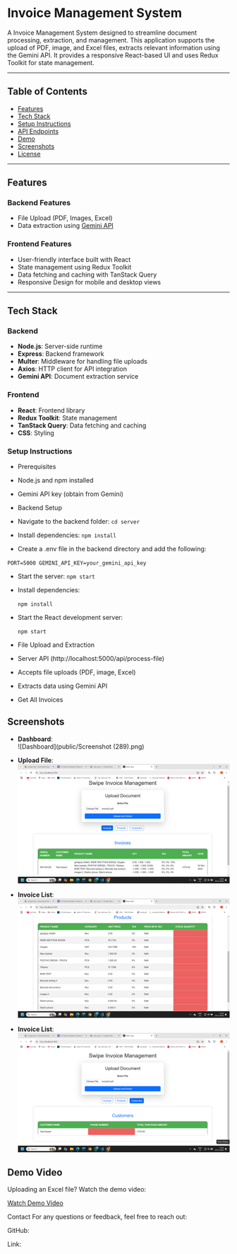 # Invoice Management System

A Invoice Management System designed to streamline document processing, extraction, and management. This application supports the upload of PDF, image, and Excel files, extracts relevant information using the Gemini API. It provides a responsive React-based UI and uses Redux Toolkit for state management.

---

## Table of Contents
- [Features](#features)
- [Tech Stack](#tech-stack)
- [Setup Instructions](#setup-instructions)
- [API Endpoints](#api-endpoints)
- [Demo](#demo)
- [Screenshots](#screenshots)
- [License](#license)

---

## Features

### Backend Features
- File Upload (PDF, Images, Excel)
- Data extraction using [Gemini API](https://gemini-docs.com/)

### Frontend Features
- User-friendly interface built with React
- State management using Redux Toolkit
- Data fetching and caching with TanStack Query
- Responsive Design for mobile and desktop views

---

## Tech Stack

### Backend
- **Node.js**: Server-side runtime
- **Express**: Backend framework
- **Multer**: Middleware for handling file uploads
- **Axios**: HTTP client for API integration
- **Gemini API**: Document extraction service


### Frontend
- **React**: Frontend library
- **Redux Toolkit**: State management
- **TanStack Query**: Data fetching and caching
- **CSS**: Styling


 ### Setup Instructions
  - Prerequisites
  - Node.js and npm installed
  - Gemini API key (obtain from Gemini)
  - Backend Setup
  - Navigate to the backend folder:
    `cd server`

- Install dependencies:
    `npm install`
- Create a .env file in the backend directory and add the following:

 `PORT=5000
 GEMINI_API_KEY=your_gemini_api_key`


- Start the server:
    `npm start`

- Install dependencies:

  `npm install`


- Start the React development server:

  `npm start`

- File Upload and Extraction
- Server API (http://localhost:5000/api/process-file)

- Accepts file uploads (PDF, image, Excel)
- Extracts data using Gemini API

- Get All Invoices

## Screenshots

- **Dashboard**:  
  ![Dashboard](public/Screenshot (289).png)

- **Upload File**:  
  ![Upload File](public/Screenshot(290).png)

- **Invoice List**:  
  ![Invoice List](public/Screenshot(291).png)

- **Invoice List**:  
  ![Invoice List](public/Screenshot(292).png)  


## Demo Video

Uploading an Excel file? Watch the demo video:

[Watch Demo Video](public/Dmovideo.mp4)


Contact
For any questions or feedback, feel free to reach out:

GitHub:

Link:







